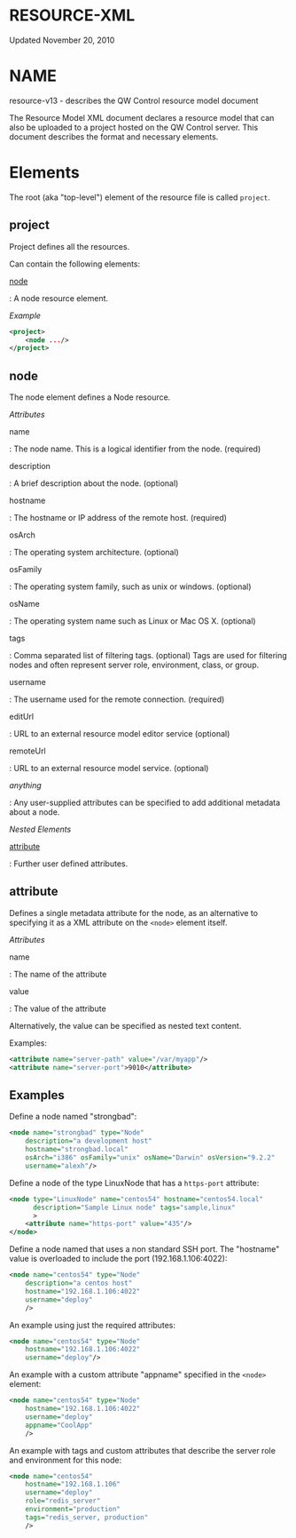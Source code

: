 # RESOURCE-XML

Updated November 20, 2010

# NAME

resource-v13 - describes the QW Control resource model document

The Resource Model XML document declares a resource model that can also be
uploaded to a project hosted on the QW Control server. This document describes the
format and necessary elements.

# Elements

The root (aka "top-level") element of the resource file is called `project`.

## project

Project defines all the resources.

Can contain the following elements:

[node](/en/#node)

: A node resource element.

_Example_

```xml
<project>
    <node .../>
</project>
```

## node

The node element defines a Node resource.

_Attributes_

name

: The node name. This is a logical identifier from the node. (required)

description

: A brief description about the node. (optional)

hostname

: The hostname or IP address of the remote host. (required)

osArch

: The operating system architecture. (optional)

osFamily

: The operating system family, such as unix or windows. (optional)

osName

: The operating system name such as Linux or Mac OS X. (optional)

tags

: Comma separated list of filtering tags. (optional) Tags are used for filtering nodes and often represent server role, environment, class, or group.

username

: The username used for the remote connection. (required)

editUrl

: URL to an external resource model editor service (optional)

remoteUrl

: URL to an external resource model service. (optional)

_anything_

: Any user-supplied attributes can be specified to add additional metadata about a node.

_Nested Elements_

[attribute](/en/#attribute)

: Further user defined attributes.

## attribute

Defines a single metadata attribute for the node, as an alternative to specifying it as a XML attribute on the `<node>` element itself.

_Attributes_

name

: The name of the attribute

value

: The value of the attribute

Alternatively, the value can be specified as nested text content.

Examples:

```xml
<attribute name="server-path" value="/var/myapp"/>
<attribute name="server-port">9010</attribute>
```

## Examples

Define a node named "strongbad":

```xml
<node name="strongbad" type="Node"
    description="a development host"
    hostname="strongbad.local"
    osArch="i386" osFamily="unix" osName="Darwin" osVersion="9.2.2"
    username="alexh"/>
```

Define a node of the type LinuxNode that has a `https-port` attribute:

```xml
<node type="LinuxNode" name="centos54" hostname="centos54.local"
      description="Sample Linux node" tags="sample,linux"
      >
    <attribute name="https-port" value="435"/>
</node>
```

Define a node named that uses a non standard SSH port. The "hostname"
value is overloaded to include the port (192.168.1.106:4022):

```xml
<node name="centos54" type="Node"
    description="a centos host"
    hostname="192.168.1.106:4022"
    username="deploy"
    />
```

An example using just the required attributes:

```xml
<node name="centos54" type="Node"
    hostname="192.168.1.106:4022"
    username="deploy"/>
```

An example with a custom attribute "appname" specified in the `<node>` element:

```xml
<node name="centos54" type="Node"
    hostname="192.168.1.106:4022"
    username="deploy"
    appname="CoolApp"
    />
```

An example with tags and custom attributes that describe the server role and environment for this node:

```xml
<node name="centos54"
    hostname="192.168.1.106"
    username="deploy"
    role="redis_server"
    environment="production"
    tags="redis_server, production"
    />
```

